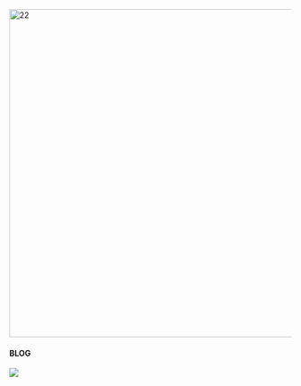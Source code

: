 <img width="586" alt="22" src="https://user-images.githubusercontent.com/75158767/142875512-1939145e-ac0f-4abc-a0b6-d7f37374b9fd.png">


#### BLOG
<a href="https://velog.io/@jodheeee" target="_blank"><img src="https://img.shields.io/badge/Velog-20c997?style=flat-square&logo=Vimeo&logoColor=white"/></a>
